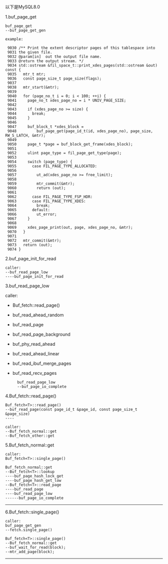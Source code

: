 以下是MySQL8.0

1.buf\_page_get

	buf_page_get
	--buf_page_get_gen
	
	example:
	
	 9030 /** Print the extent descriptor pages of this tablespace into
	 9031 the given file.              
	 9032 @param[in]  out the output file name.
	 9033 @return the output stream. */
	 9034 std::ostream &fil_space_t::print_xdes_pages(std::ostream &out) const {
	 9035   mtr_t mtr;        
	 9036   const page_size_t page_size(flags);
	 9037         
	 9038   mtr_start(&mtr);  
	 9039         
	 9040   for (page_no_t i = 0; i < 100; ++i) {
	 9041     page_no_t xdes_page_no = i * UNIV_PAGE_SIZE;
	 9042         
	 9043     if (xdes_page_no >= size) {                                   
	 9044       break;
	 9045     }   
	 9046         
	 9047     buf_block_t *xdes_block =                                     
	 9048         buf_page_get(page_id_t(id, xdes_page_no), page_size, RW_S_LATCH, &mtr);
	 9049         
	 9050     page_t *page = buf_block_get_frame(xdes_block);
	 9051         
	 9052     ulint page_type = fil_page_get_type(page);
	 9053         
	 9054     switch (page_type) {
	 9055       case FIL_PAGE_TYPE_ALLOCATED:
	 9056         
	 9057         ut_ad(xdes_page_no >= free_limit);
	 9058         
	 9059         mtr_commit(&mtr);
	 9060         return (out);
	 9061         
	 9062       case FIL_PAGE_TYPE_FSP_HDR:
	 9063       case FIL_PAGE_TYPE_XDES:
	 9064         break;
	 9065       default:
	 9066         ut_error;
	 9067     }   
	 9068         
	 9069     xdes_page_print(out, page, xdes_page_no, &mtr);
	 9070   }     
	 9071         
	 9072   mtr_commit(&mtr);
	 9073   return (out);
	 9074 }  
 
2.buf\_page\_init\_for_read


	caller:
	--buf_read_page_low
	----buf_page_init_for_read
	
3.buf_read_page_low

caller:

* Buf_fetch<T>::read_page()
* buf_read_ahead_random
* buf_read_page
* buf_read_page_background
* buf_phy_read_ahead
* buf_read_ahead_linear
* buf_read_ibuf_merge_pages
* buf_read_recv_pages
	
		
		buf_read_page_low
		--buf_page_io_complete
	
	
4.Buf_fetch<T>::read_page()

	Buf_fetch<T>::read_page()
	--buf_read_page(const page_id_t &page_id, const page_size_t &page_size)
	----
	
	caller:
	--Buf_fetch_normal::get
	--Buf_fetch_other::get


5.Buf_fetch_normal::get

	caller:
	Buf_fetch<T>::single_page()
	
	Buf_fetch_normal::get
	--Buf_fetch<T>::lookup
	----buf_page_hash_lock_get
	----buf_page_hash_get_low
	--Buf_fetch<T>::read_page
	----buf_read_page
	----buf_read_page_low
	------buf_page_io_complete


***
6.Buf_fetch<T>::single_page()
	
	caller:
	buf_page_get_gen
	--fetch.single_page()
	
	Buf_fetch<T>::single_page()
	--Buf_fetch_normal::get
	--buf_wait_for_read(block);
	--mtr_add_page(block);

---






























